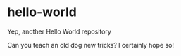 # hello-world
Yep, another Hello World repository

Can you teach an old dog new tricks? I certainly hope so!
